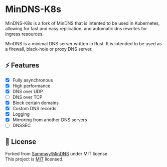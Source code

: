 # MinDNS-K8s

MinDNS-K8s is a fork of MinDNS that is intented to be used in Kubernetes, allowing for fast and easy replication, and automatic dns rewrites for ingress resources.

MinDNS is a minimal DNS server written in Rust. It is intended to be used as a firewall, black-hole or proxy DNS server.

## ⚡ Features

- [x] Fully asynchronous
- [x] High performance
- [x] DNS over UDP
- [ ] DNS over TCP
- [x] Block certain domains
- [x] Custom DNS records
- [x] Logging
- [x] Mirroring from another DNS servers
- [ ] DNSSEC

## 📝 License

Forked from [Sammwy/MinDNS](https://github.com/sammwyy/mindns) under MIT license.  
This project is [MIT](LICENSE) licensed.
